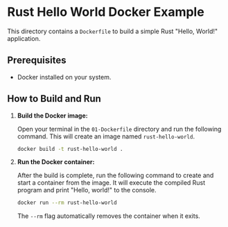 # Rust Hello World Docker Example

This directory contains a `Dockerfile` to build a simple Rust "Hello, World!" application.

## Prerequisites

- Docker installed on your system.

## How to Build and Run

1.  **Build the Docker image:**

    Open your terminal in the `01-Dockerfile` directory and run the following command. This will create an image named `rust-hello-world`.

    ```bash
    docker build -t rust-hello-world .
    ```

2.  **Run the Docker container:**

    After the build is complete, run the following command to create and start a container from the image. It will execute the compiled Rust program and print "Hello, world!" to the console.

    ```bash
    docker run --rm rust-hello-world
    ```

    The `--rm` flag automatically removes the container when it exits. 